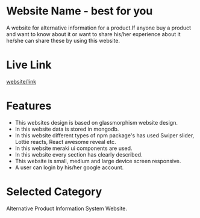 
# Website Name - best for you

A website for alternative information for a product.If anyone buy a product and want to know about it or want to share his/her experience about it he/she can share these by using this website.


# Live Link

[website/link](https://best-for-you-2df59.web.app)

# Features

- This websites design is based on glassmorphism website design.
- In this website data is stored in mongodb. 
- In this website different types of npm package's  has used Swiper slider, Lottie reacts, React awesome reveal etc.
- In this website meraki ui components are used.
- In this website every section has clearly described.
- This website is small, medium and large device screen responsive.
- A user can login by his/her google account.


# Selected Category

Alternative Product Information System Website.







